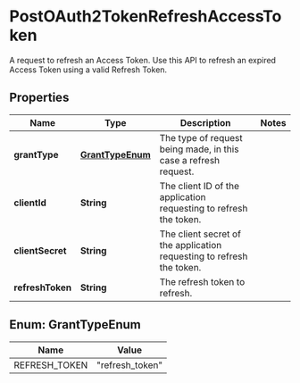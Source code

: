 

# PostOAuth2TokenRefreshAccessToken

A request to refresh an Access Token. Use this API to refresh an expired Access Token using a valid Refresh Token.

## Properties

| Name | Type | Description | Notes |
|------------ | ------------- | ------------- | -------------|
|**grantType** | [**GrantTypeEnum**](#GrantTypeEnum) | The type of request being made, in this case a refresh request. |  |
|**clientId** | **String** | The client ID of the application requesting to refresh the token. |  |
|**clientSecret** | **String** | The client secret of the application requesting to refresh the token. |  |
|**refreshToken** | **String** | The refresh token to refresh. |  |



## Enum: GrantTypeEnum

| Name | Value |
|---- | -----|
| REFRESH_TOKEN | &quot;refresh_token&quot; |



